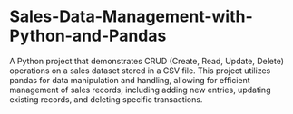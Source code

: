# Sales-Data-Management-with-Python-and-Pandas
A Python project that demonstrates CRUD (Create, Read, Update, Delete) operations on a sales dataset stored in a CSV file. This project utilizes pandas for data manipulation and handling, allowing for efficient management of sales records, including adding new entries, updating existing records, and deleting specific transactions.
